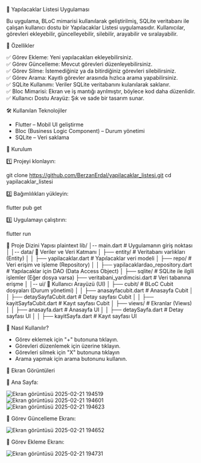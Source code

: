 📌 Yapılacaklar Listesi Uygulaması 

Bu uygulama, BLoC mimarisi kullanılarak geliştirilmiş, SQLite veritabanı ile çalışan kullanıcı dostu bir Yapılacaklar Listesi uygulamasıdır. Kullanıcılar, görevleri ekleyebilir, güncelleyebilir, silebilir, arayabilir ve sıralayabilir.  



🚀 Özellikler 

✅ Görev Ekleme: Yeni yapılacakları ekleyebilirsiniz.  
✅ Görev Güncelleme: Mevcut görevleri düzenleyebilirsiniz.  
✅ Görev Silme: İstemediğiniz ya da bitirdiğiniz görevleri silebilirsiniz.  
✅ Görev Arama: Kayıtlı görevler arasında hızlıca arama yapabilirsiniz.  
✅ SQLite Kullanımı: Veriler SQLite veritabanını kulanılarak saklanır.  
✅ Bloc Mimarisi: Ekran ve iş mantığı ayrılmıştır, böylece kod daha düzenlidir.  
✅ Kullanıcı Dostu Arayüz: Şık ve sade bir tasarım sunar.  



🛠 Kullanılan Teknolojiler  

- Flutter – Mobil UI geliştirme  
- Bloc (Business Logic Component) – Durum yönetimi  
- SQLite – Veri saklama


 📲 Kurulum  

1️⃣ Projeyi klonlayın:

git clone https://github.com/BerzanErdal/yapilacaklar_listesi.git
cd yapilacaklar_listesi


2️⃣ Bağımlılıkları yükleyin:  

flutter pub get

3️⃣ Uygulamayı çalıştırın:  

flutter run




📂 Proje Dizini Yapısı 
plaintext
lib/
│-- main.dart          # Uygulamanın giriş noktası
│
│-- data/              📌 Veriler ve Veri Katmanı
│   ├── entity/        # Veritabanı varlıkları (Entity)
│   │   ├── yapilacaklar.dart  # Yapılacaklar veri modeli
│   ├── repo/          # Veri erişim ve işleme (Repository)
│   │   ├── yapilacaklardao_repository.dart  # Yapılacaklar için DAO (Data Access Object)
│   ├── sqlite/        # SQLite ile ilgili işlemler (Eğer dosya varsa)
        ├── veritabani_yardimcisi.dart  # Veri tabanına erişme
│
│-- ui/                📌 Kullanıcı Arayüzü (UI)
│   ├── cubit/         # BLoC Cubit dosyaları (Durum yönetimi)
│   │   ├── anasayfacubit.dart   # Anasayfa Cubit
│   │   ├── detaySayfaCubit.dart # Detay sayfası Cubit
│   │   ├── kayitSayfaCubit.dart # Kayıt sayfası Cubit
│   ├── views/         # Ekranlar (Views)
│   │   ├── anasayfa.dart       # Anasayfa UI
│   │   ├── detaySayfa.dart     # Detay sayfası UI
│   │   ├── kayitSayfa.dart     # Kayıt sayfası UI




🎯 Nasıl Kullanılır? 

- Görev eklemek için "+" butonuna tıklayın.  
- Görevleri düzenlemek için üzerine tıklayın.
- Görevleri silmek için "X" butonuna tıklayın
- Arama yapmak için arama butonunu kullanın.



 📸 Ekran Görüntüleri 

📌 Ana Sayfa:

![Ekran görüntüsü 2025-02-21 194519](https://github.com/user-attachments/assets/636e2103-d9a1-4e16-9fd4-a3515a14f1dd)    ![Ekran görüntüsü 2025-02-21 194601](https://github.com/user-attachments/assets/c87ad700-f8c4-40c3-a5d1-826e5fa02bba)    ![Ekran görüntüsü 2025-02-21 194623](https://github.com/user-attachments/assets/b9c271e8-9ddd-41e5-821d-efe11c76ec74) 




  
📌 Görev Güncelleme Ekranı:

![Ekran görüntüsü 2025-02-21 194652](https://github.com/user-attachments/assets/c6383d89-e758-44aa-8b8d-dfe736b40ca6)


📌 Görev Ekleme Ekranı: 


![Ekran görüntüsü 2025-02-21 194731](https://github.com/user-attachments/assets/90c9a2b6-56da-4a9b-8df0-f275fbae9d8e)


